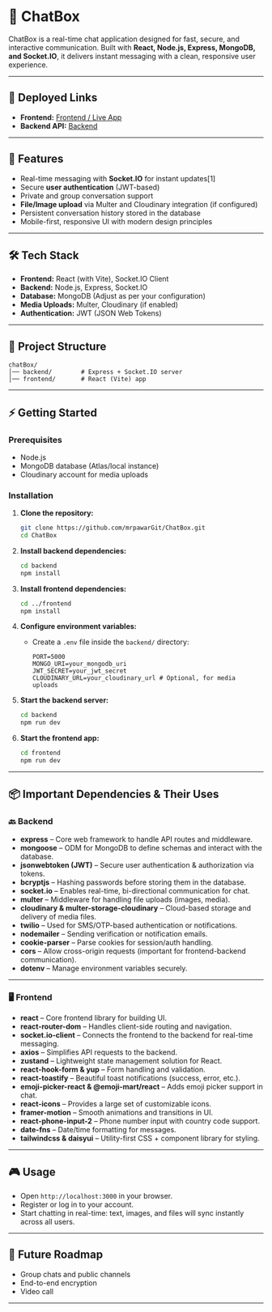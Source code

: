# 💬 ChatBox

ChatBox is a real-time chat application designed for fast, secure, and interactive communication. Built with **React, Node.js, Express, MongoDB, and Socket.IO**, it delivers instant messaging with a clean, responsive user experience.

***

## 🚀 Deployed Links

* **Frontend:** [Frontend / Live App](https://chat-box-deployed-working.vercel.app/)
* **Backend API:** [Backend](https://chatbox-ohdr.onrender.com)

***

## 🚀 Features

- Real-time messaging with **Socket.IO** for instant updates[1]
- Secure **user authentication** (JWT-based)
- Private and group conversation support
- **File/Image upload** via Multer and Cloudinary integration (if configured)
- Persistent conversation history stored in the database
- Mobile-first, responsive UI with modern design principles

***

## 🛠 Tech Stack

- **Frontend:** React (with Vite), Socket.IO Client
- **Backend:** Node.js, Express, Socket.IO
- **Database:** MongoDB (Adjust as per your configuration)
- **Media Uploads:** Multer, Cloudinary (if enabled)
- **Authentication:** JWT (JSON Web Tokens)

***

## 📂 Project Structure

```
chatBox/
│── backend/        # Express + Socket.IO server
│── frontend/       # React (Vite) app
```

***

## ⚡ Getting Started

### Prerequisites

- Node.js 
- MongoDB database (Atlas/local instance)
- Cloudinary account for media uploads

### Installation

1. **Clone the repository:**
   ```bash
   git clone https://github.com/mrpawarGit/ChatBox.git
   cd ChatBox
   ```

2. **Install backend dependencies:**
   ```bash
   cd backend
   npm install
   ```

3. **Install frontend dependencies:**
   ```bash
   cd ../frontend
   npm install
   ```

4. **Configure environment variables:**
   - Create a `.env` file inside the `backend/` directory:
     ```
     PORT=5000
     MONGO_URI=your_mongodb_uri
     JWT_SECRET=your_jwt_secret
     CLOUDINARY_URL=your_cloudinary_url # Optional, for media uploads
     ```

5. **Start the backend server:**
   ```bash
   cd backend
   npm run dev
   ```

6. **Start the frontend app:**
   ```bash
   cd frontend
   npm run dev
   ```

***

## 📦 Important Dependencies & Their Uses

### 🔙 Backend

* **express** – Core web framework to handle API routes and middleware.
* **mongoose** – ODM for MongoDB to define schemas and interact with the database.
* **jsonwebtoken (JWT)** – Secure user authentication & authorization via tokens.
* **bcryptjs** – Hashing passwords before storing them in the database.
* **socket.io** – Enables real-time, bi-directional communication for chat.
* **multer** – Middleware for handling file uploads (images, media).
* **cloudinary & multer-storage-cloudinary** – Cloud-based storage and delivery of media files.
* **twilio** – Used for SMS/OTP-based authentication or notifications.
* **nodemailer** – Sending verification or notification emails.
* **cookie-parser** – Parse cookies for session/auth handling.
* **cors** – Allow cross-origin requests (important for frontend-backend communication).
* **dotenv** – Manage environment variables securely.

---

### 🖥️ Frontend

* **react** – Core frontend library for building UI.
* **react-router-dom** – Handles client-side routing and navigation.
* **socket.io-client** – Connects the frontend to the backend for real-time messaging.
* **axios** – Simplifies API requests to the backend.
* **zustand** – Lightweight state management solution for React.
* **react-hook-form & yup** – Form handling and validation.
* **react-toastify** – Beautiful toast notifications (success, error, etc.).
* **emoji-picker-react & @emoji-mart/react** – Adds emoji picker support in chat.
* **react-icons** – Provides a large set of customizable icons.
* **framer-motion** – Smooth animations and transitions in UI.
* **react-phone-input-2** – Phone number input with country code support.
* **date-fns** – Date/time formatting for messages.
* **tailwindcss & daisyui** – Utility-first CSS + component library for styling.

***

## 🎮 Usage

- Open `http://localhost:3000` in your browser.
- Register or log in to your account.
- Start chatting in real-time: text, images, and files will sync instantly across all users.

***

## 🔮 Future Roadmap

- Group chats and public channels
- End-to-end encryption
- Video call

---
